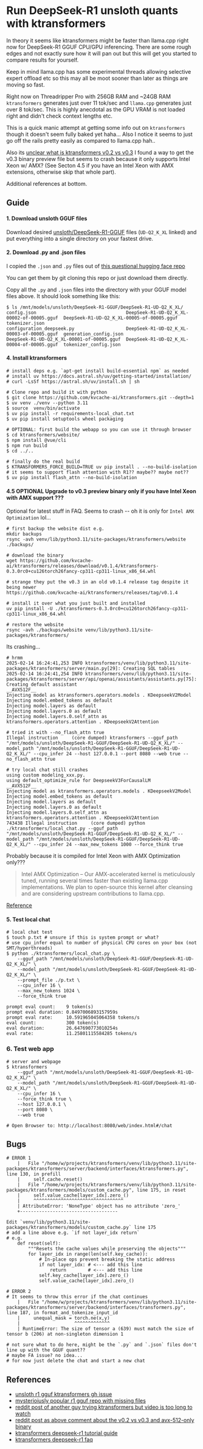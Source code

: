 Run DeepSeek-R1 unsloth quants with ktransformers
===
In theory it seems like ktransformers might be faster than llama.cpp right
now for DeepSeek-R1 GGUF CPU/GPU inferencing. There are some rough edges
and not exactly sure how it will pan out but this will get you started
to compare results for yourself.

Keep in mind llama.cpp has some experimental threads allowing selective
expert offload etc so this may all be moot sooner than later as things
are moving so fast.

Right now on Threadripper Pro with 256GB RAM and ~24GB RAM `ktransformers`
generates just over 11 tok/sec and `llama.cpp` generates just over 8
tok/sec. This is highly anecdotal as the GPU VRAM is not loaded right
and didn't check context lengths etc.

This is a quick manic attempt at getting some info out on `ktransformers`
though it doesn't seem fully baked yet haha... Also I notice it seems
to just go off the rails pretty easily as compared to llama.cpp hah..

Also its [unclear what is ktransformers v0.2 vs v0.3](https://kvcache-ai.github.io/ktransformers/en/DeepseekR1_V3_tutorial.html#v03-showcase)
I found a way to get the v0.3 binary preview file but seems to crash because it only supports Intel Xeon w/ AMX?
(See Secton 4.5 if you have an Intel Xeon with AMX extensions, otherwise skip that whole part).

Additional references at bottom.

## Guide
#### 1. Download unsloth GGUF files
Download desired
[unsloth/DeepSeek-R1-GGUF](https://huggingface.co/unsloth/DeepSeek-R1-GGUF/tree/main/DeepSeek-R1-UD-Q2_K_XL)
files (`UD-Q2_K_XL` linked) and put everything into a single directory
on your fastest drive.

#### 2. Download .py and .json files
I copied the `.json` and `.py` files out of [this questional hugging face repo](https://huggingface.co/is210379/DeepSeek-R1-UD-IQ1_S/discussions/1)

You can get them by git cloning this repo or just download them directly.

Copy all the `.py` and `.json` files into the directory with your GGUF model files above. It should look something like this:
```
$ ls /mnt/models/unsloth/DeepSeek-R1-GGUF/DeepSeek-R1-UD-Q2_K_XL/
config.json                                 DeepSeek-R1-UD-Q2_K_XL-00002-of-00005.gguf  DeepSeek-R1-UD-Q2_K_XL-00005-of-00005.gguf  tokenizer.json
configuration_deepseek.py                   DeepSeek-R1-UD-Q2_K_XL-00003-of-00005.gguf  generation_config.json
DeepSeek-R1-UD-Q2_K_XL-00001-of-00005.gguf  DeepSeek-R1-UD-Q2_K_XL-00004-of-00005.gguf  tokenizer_config.json
```

#### 4. Install ktransformers
```
# install deps e.g. `apt-get install build-essential npm` as needed
# install uv https://docs.astral.sh/uv/getting-started/installation/
# curl -LsSf https://astral.sh/uv/install.sh | sh

# Clone repo and build it with python
$ git clone https://github.com/kvcache-ai/ktransformers.git --depth=1
$ uv venv ./venv --python 3.11
$ source  venv/bin/activate
$ uv pip install -r requirements-local_chat.txt
$ uv pip install setuptools wheel packaging

# OPTIONAL: first build the webapp so you can use it through browser
$ cd ktransformers/website/
$ npm install @vue/cli
$ npm run build
$ cd ../..

# finally do the real build
$ KTRANSFORMERS_FORCE_BUILD=TRUE uv pip install . --no-build-isolation
# it seems to support flash attention with R1?? maybe?? maybe not??
$ uv pip install flash_attn --no-build-isolation
```

#### 4.5 OPTIONAL Upgrade to v0.3 preview binary only if you have Intel Xeon with AMX support ???
Optional for latest stuff in FAQ. Seems to crash -- oh it is only for `Intel AMX Optimization` lol...
```
# first backup the website dist e.g.
mkdir backups
rsync -avh venv/lib/python3.11/site-packages/ktransformers/website ./backups/

# download the binary
wget https://github.com/kvcache-ai/ktransformers/releases/download/v0.1.4/ktransformers-0.3.0rc0+cu126torch26fancy-cp311-cp311-linux_x86_64.whl

# strange they put the v0.3 in an old v0.1.4 release tag despite it being newer
https://github.com/kvcache-ai/ktransformers/releases/tag/v0.1.4

# install it over what you just built and installed
uv pip install -U ./ktransformers-0.3.0rc0+cu126torch26fancy-cp311-cp311-linux_x86_64.whl

# restore the website
rsync -avh ./backups/website venv/lib/python3.11/site-packages/ktransformers/
```

Its crashing...
```
# hrmm
2025-02-14 16:24:41,253 INFO ktransformers/venv/lib/python3.11/site-packages/ktransformers/server/main.py[29]: Creating SQL tables
2025-02-14 16:24:41,254 INFO ktransformers/venv/lib/python3.11/site-packages/ktransformers/server/api/openai/assistants/assistants.py[75]: Creating default assistant
__AVX512F__
Injecting model as ktransformers.operators.models . KDeepseekV2Model
Injecting model.embed_tokens as default
Injecting model.layers as default
Injecting model.layers.0 as default
Injecting model.layers.0.self_attn as ktransformers.operators.attention . KDeepseekV2Attention

# tried it with --no_flash_attn true
Illegal instruction     (core dumped) ktransformers --gguf_path "/mnt/models/unsloth/DeepSeek-R1-GGUF/DeepSeek-R1-UD-Q2_K_XL/" --model_path "/mnt/models/unsloth/DeepSeek-R1-GGUF/DeepSeek-R1-UD-Q2_K_XL/" --cpu_infer 24 --host 127.0.0.1 --port 8080 --web true --no_flash_attn true

# try local chat still crashes
using custom modeling_xxx.py.
using default_optimize_rule for DeepseekV3ForCausalLM
__AVX512F__
Injecting model as ktransformers.operators.models . KDeepseekV2Model
Injecting model.embed_tokens as default
Injecting model.layers as default
Injecting model.layers.0 as default
Injecting model.layers.0.self_attn as ktransformers.operators.attention . KDeepseekV2Attention
743438 Illegal instruction     (core dumped) python ./ktransformers/local_chat.py --gguf_path "/mnt/models/unsloth/DeepSeek-R1-GGUF/DeepSeek-R1-UD-Q2_K_XL/" --model_path "/mnt/models/unsloth/DeepSeek-R1-GGUF/DeepSeek-R1-UD-Q2_K_XL/" --cpu_infer 24 --max_new_tokens 1000 --force_think true
```

Probably because it is compiled for Intel Xeon with AMX Optimization only???

> Intel AMX Optimization – Our AMX-accelerated kernel is meticulously tuned, running several times faster than existing llama.cpp implementations. We plan to open-source this kernel after cleansing and are considering upstream contributions to llama.cpp.

[Reference](https://kvcache-ai.github.io/ktransformers/en/DeepseekR1_V3_tutorial.html#some-explanations)


#### 5. Test local chat
```
# local chat test
$ touch p.txt # unsure if this is system prompt or what?
# use cpu_infer equal to number of physical CPU cores on your box (not SMT/hyperthreads)
$ python ./ktransformers/local_chat.py \
    --gguf_path "/mnt/models/unsloth/DeepSeek-R1-GGUF/DeepSeek-R1-UD-Q2_K_XL/" \
    --model_path "/mnt/models/unsloth/DeepSeek-R1-GGUF/DeepSeek-R1-UD-Q2_K_XL/" \
    --prompt_file ./p.txt \
    --cpu_infer 16 \
    --max_new_tokens 1024 \
    --force_think true

prompt eval count:    9 token(s)
prompt eval duration: 0.8497006893157959s
prompt eval rate:     10.591965045064358 tokens/s
eval count:           300 token(s)
eval duration:        26.647690773010254s
eval rate:            11.25801115584285 tokens/s
```

### 6. Test web app
```
# server and webpage
$ ktransformers
    --gguf_path "/mnt/models/unsloth/DeepSeek-R1-GGUF/DeepSeek-R1-UD-Q2_K_XL/" \
    --model_path "/mnt/models/unsloth/DeepSeek-R1-GGUF/DeepSeek-R1-UD-Q2_K_XL/" \
    --cpu_infer 16 \
    --force_think true \
    --host 127.0.0.1 \
    --port 8080 \
    --web true

# Open Browser to: http://localhost:8080/web/index.html#/chat
```

## Bugs
```
# ERROR 1
    |   File "/home/w/projects/ktransformers/venv/lib/python3.11/site-packages/ktransformers/server/backend/interfaces/ktransformers.py", line 130, in prefill
    |     self.cache.reset()
    |   File "/home/w/projects/ktransformers/venv/lib/python3.11/site-packages/ktransformers/models/custom_cache.py", line 175, in reset
    |     self.value_cache[layer_idx].zero_()
    |     ^^^^^^^^^^^^^^^^^^^^^^^^^^^^^^^^^
    | AttributeError: 'NoneType' object has no attribute 'zero_'
    +------------------------------------

Edit `venv/lib/python3.11/site-packages/ktransformers/models/custom_cache.py` line 175
# add a line above e.g. `if not layer_idx return`
# e.g.
    def reset(self):
        """Resets the cache values while preserving the objects"""
        for layer_idx in range(len(self.key_cache)):
            # In-place ops prevent breaking the static address
            if not layer_idx: # <--- add this line
                return        # <--- add this line
            self.key_cache[layer_idx].zero_()
            self.value_cache[layer_idx].zero_()

# ERROR 2
# It seems to throw this error if the chat continues
    |   File "/home/w/projects/ktransformers/venv/lib/python3.11/site-packages/ktransformers/server/backend/interfaces/transformers.py", line 187, in format_and_tokenize_input_id
    |     unequal_mask = torch.ne(x,y)
    |                    ^^^^^^^^^^^^^
    | RuntimeError: The size of tensor a (639) must match the size of tensor b (206) at non-singleton dimension 1

# not sure what to do here, might be the `.py` and `.json` files don't line up with the GGUF quant??
# maybe FA issue? no idea...
# for now just delete the chat and start a new chat
```

## References
* [unsloth r1 gguf ktransformers gh issue](https://github.com/kvcache-ai/ktransformers/issues/186#issuecomment-2659894815)
* [mysterioiusly popular r1 gguf repo with missing files](https://huggingface.co/is210379/DeepSeek-R1-UD-IQ1_S/discussions/1)
* [reddit post of another guy trying ktransformers but video is too long to watch](https://www.reddit.com/r/LocalLLaMA/comments/1ioybsf/comment/mcs1g9n/)
* [reddit post as above comment about the v0.2 vs v0.3 and avx-512-only binary](https://www.reddit.com/r/LocalLLaMA/comments/1ioybsf/comment/mco7x22/)
* [ktransformers deepseek-r1 tutorial guide](https://kvcache-ai.github.io/ktransformers/en/DeepseekR1_V3_tutorial.html)
* [ktransformers deepseek-r1 faq](https://kvcache-ai.github.io/ktransformers/en/FAQ.html)
